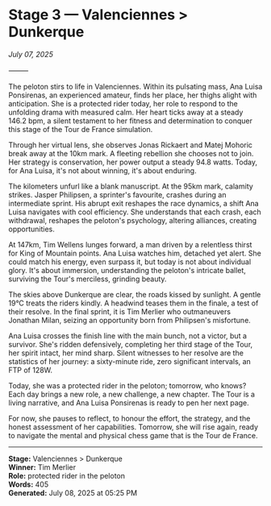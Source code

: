 # Stage 3 — Valenciennes > Dunkerque

*July 07, 2025*

⸻

The peloton stirs to life in Valenciennes. Within its pulsating mass, Ana Luisa Ponsirenas, an experienced amateur, finds her place, her thighs alight with anticipation. She is a protected rider today, her role to respond to the unfolding drama with measured calm. Her heart ticks away at a steady 146.2 bpm, a silent testament to her fitness and determination to conquer this stage of the Tour de France simulation.

Through her virtual lens, she observes Jonas Rickaert and Matej Mohoric break away at the 10km mark. A fleeting rebellion she chooses not to join. Her strategy is conservation, her power output a steady 94.8 watts. Today, for Ana Luisa, it's not about winning, it's about enduring.

The kilometers unfurl like a blank manuscript. At the 95km mark, calamity strikes. Jasper Philipsen, a sprinter's favourite, crashes during an intermediate sprint. His abrupt exit reshapes the race dynamics, a shift Ana Luisa navigates with cool efficiency. She understands that each crash, each withdrawal, reshapes the peloton's psychology, altering alliances, creating opportunities.

At 147km, Tim Wellens lunges forward, a man driven by a relentless thirst for King of Mountain points. Ana Luisa watches him, detached yet alert. She could match his energy, even surpass it, but today is not about individual glory. It's about immersion, understanding the peloton's intricate ballet, surviving the Tour's merciless, grinding beauty.

The skies above Dunkerque are clear, the roads kissed by sunlight. A gentle 19°C treats the riders kindly. A headwind teases them in the finale, a test of their resolve. In the final sprint, it is Tim Merlier who outmaneuvers Jonathan Milan, seizing an opportunity born from Philipsen's misfortune.

Ana Luisa crosses the finish line with the main bunch, not a victor, but a survivor. She's ridden defensively, completing her third stage of the Tour, her spirit intact, her mind sharp. Silent witnesses to her resolve are the statistics of her journey: a sixty-minute ride, zero significant intervals, an FTP of 128W.

Today, she was a protected rider in the peloton; tomorrow, who knows? Each day brings a new role, a new challenge, a new chapter. The Tour is a living narrative, and Ana Luisa Ponsirenas is ready to pen her next page.

For now, she pauses to reflect, to honour the effort, the strategy, and the honest assessment of her capabilities. Tomorrow, she will rise again, ready to navigate the mental and physical chess game that is the Tour de France.

---

**Stage:** Valenciennes > Dunkerque  
**Winner:** Tim Merlier  
**Role:** protected rider in the peloton  
**Words:** 405  
**Generated:** July 08, 2025 at 05:25 PM  
